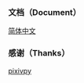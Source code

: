 ### 文档（Document）

[简体中文][1]

### 感谢（Thanks）

[pixivpy][3]

[1]: /docs/readme_cn.md
[3]: https://github.com/upbit/pixivpy
